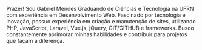 Prazer! Sou Gabriel Mendes
Graduando de Ciências e Tecnologia na UFRN com experiência em Desenvolvimento Web. Fascinado por tecnologia e inovação, possuo experiência em criação e manutenção de sites, utilizando PHP, JavaScript, Laravel, Vue.js, jQuery, GIT/GITHUB e frameworks. Busco constantemente aprimorar minhas habilidades e contribuir para projetos que façam a diferença.
